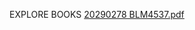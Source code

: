 EXPLORE BOOKS
[20290278 BLM4537.pdf](https://github.com/tugba0278/explore_books_flutter/files/15266708/20290278.BLM4537.pdf)
